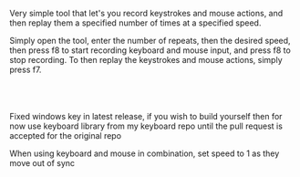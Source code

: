 Very simple tool that let's you record keystrokes and mouse actions, and then replay them a specified number of times at a specified speed.

Simply open the tool, enter the number of repeats, then the desired speed, then press f8 to start recording keyboard and mouse input, and press f8 to stop recording.
To then replay the keystrokes and mouse actions, simply press f7.
<br>
<br>
<br>
<br>

Fixed windows key in latest release, if you wish to build yourself then for now use keyboard library from my keyboard repo until the pull request is accepted for the original repo
<br>
<bbr>


When using keyboard and mouse in combination, set speed to 1 as they move out of sync
